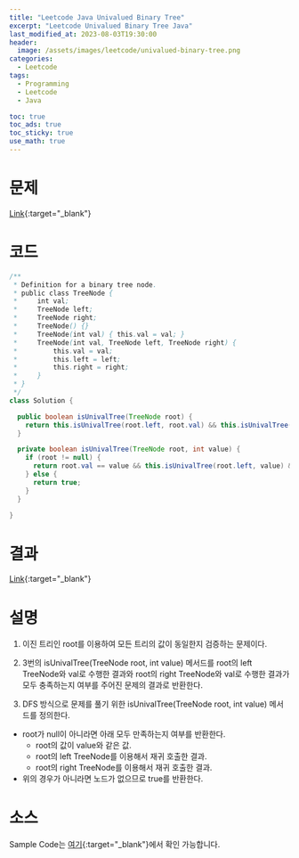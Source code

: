 ```yaml
---
title: "Leetcode Java Univalued Binary Tree"
excerpt: "Leetcode Univalued Binary Tree Java"
last_modified_at: 2023-08-03T19:30:00
header:
  image: /assets/images/leetcode/univalued-binary-tree.png
categories:
  - Leetcode
tags:
  - Programming
  - Leetcode
  - Java

toc: true
toc_ads: true
toc_sticky: true
use_math: true
---
```

# 문제
[Link](https://leetcode.com/problems/univalued-binary-tree){:target="_blank"}

# 코드
```java
/**
 * Definition for a binary tree node.
 * public class TreeNode {
 *     int val;
 *     TreeNode left;
 *     TreeNode right;
 *     TreeNode() {}
 *     TreeNode(int val) { this.val = val; }
 *     TreeNode(int val, TreeNode left, TreeNode right) {
 *         this.val = val;
 *         this.left = left;
 *         this.right = right;
 *     }
 * }
 */
class Solution {

  public boolean isUnivalTree(TreeNode root) {
    return this.isUnivalTree(root.left, root.val) && this.isUnivalTree(root.right, root.val);
  }

  private boolean isUnivalTree(TreeNode root, int value) {
    if (root != null) {
      return root.val == value && this.isUnivalTree(root.left, value) && this.isUnivalTree(root.right, value);
    } else {
      return true;
    }
  }

}
```

# 결과
[Link](https://leetcode.com/problems/univalued-binary-tree/submissions/1011065731/){:target="_blank"}

# 설명
1. 이진 트리인 root를 이용하여 모든 트리의 값이 동일한지 검증하는 문제이다.

2. 3번의 isUnivalTree(TreeNode root, int value) 메서드를 root의 left TreeNode와 val로 수행한 결과와 root의 right TreeNode와 val로 수행한 결과가 모두 충족하는지 여부를 주어진 문제의 결과로 반환한다.

3. DFS 방식으로 문제를 풀기 위한 isUnivalTree(TreeNode root, int value) 메서드를 정의한다.
- root가 null이 아니라면 아래 모두 만족하는지 여부를 반환한다.
  - root의 값이 value와 같은 값.
  - root의 left TreeNode를 이용해서 재귀 호출한 결과.
  - root의 right TreeNode를 이용해서 재귀 호출한 결과.
- 위의 경우가 아니라면 노드가 없으므로 true를 반환한다.

# 소스
Sample Code는 [여기](https://github.com/GracefulSoul/leetcode/blob/master/src/main/java/gracefulsoul/problems/UnivaluedBinaryTree.java){:target="_blank"}에서 확인 가능합니다.